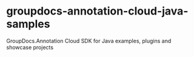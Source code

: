 # groupdocs-annotation-cloud-java-samples
GroupDocs.Annotation Cloud SDK for Java examples, plugins and showcase projects
